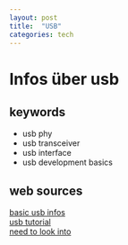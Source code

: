 ```yaml
---
layout: post
title:  "USB"
categories: tech
---
```


# Infos über usb  

## keywords
* usb phy  
* usb transceiver  
* usb interface  
* usb development basics

## web sources
[basic usb infos](https://www.beyondlogic.org/usbnutshell/usb1.shtml "usb in a nutshell")  
[usb tutorial](https://www.computer-solutions.co.uk/info/Embedded_tutorials/usb_tutorial.htm)  
[need to look into](http://www.cypress.com/documentation/application-notes/an57294-usb-101-introduction-universal-serial-bus-20)  


